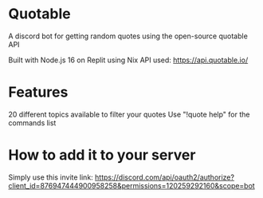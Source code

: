 # Quotable
A discord bot for getting random quotes using the open-source quotable API

Built with Node.js 16 on Replit using Nix
API used: https://api.quotable.io/

# Features
20 different topics available to filter your quotes
Use "!quote help" for the commands list

# How to add it to your server
Simply use this invite link:
https://discord.com/api/oauth2/authorize?client_id=876947444900958258&permissions=120259292160&scope=bot
